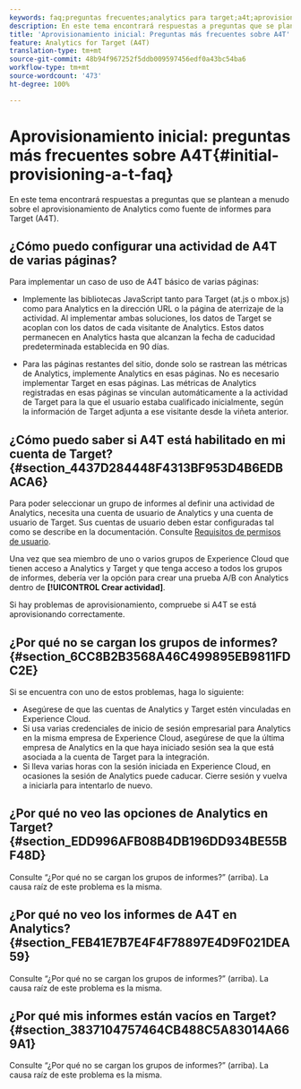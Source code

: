 ```yaml
---
keywords: faq;preguntas frecuentes;analytics para target;a4t;aprovisionamiento;adobe Experience Cloud
description: En este tema encontrará respuestas a preguntas que se plantean a menudo sobre el aprovisionamiento de Analytics como fuente de informes para Target (A4T).
title: 'Aprovisionamiento inicial: Preguntas más frecuentes sobre A4T'
feature: Analytics for Target (A4T)
translation-type: tm+mt
source-git-commit: 48b94f967252f5ddb009597456edf0a43bc54ba6
workflow-type: tm+mt
source-wordcount: '473'
ht-degree: 100%

---
```



# Aprovisionamiento inicial: preguntas más frecuentes sobre A4T{#initial-provisioning-a-t-faq}

En este tema encontrará respuestas a preguntas que se plantean a menudo sobre el aprovisionamiento de Analytics como fuente de informes para Target (A4T).

## ¿Cómo puedo configurar una actividad de A4T de varias páginas?

Para implementar un caso de uso de A4T básico de varias páginas:

* Implemente las bibliotecas JavaScript tanto para Target (at.js o mbox.js) como para Analytics en la dirección URL o la página de aterrizaje de la actividad. Al implementar ambas soluciones, los datos de Target se acoplan con los datos de cada visitante de Analytics. Estos datos permanecen en Analytics hasta que alcanzan la fecha de caducidad predeterminada establecida en 90 días.

* Para las páginas restantes del sitio, donde solo se rastrean las métricas de Analytics, implemente Analytics en esas páginas. No es necesario implementar Target en esas páginas. Las métricas de Analytics registradas en esas páginas se vinculan automáticamente a la actividad de Target para la que el usuario estaba cualificado inicialmente, según la información de Target adjunta a ese visitante desde la viñeta anterior.

## ¿Cómo puedo saber si A4T está habilitado en mi cuenta de Target?{#section_4437D284448F4313BF953D4B6EDBACA6}

Para poder seleccionar un grupo de informes al definir una actividad de Analytics, necesita una cuenta de usuario de Analytics y una cuenta de usuario de Target. Sus cuentas de usuario deben estar configuradas tal como se describe en la documentación. Consulte [Requisitos de permisos de usuario](/help/c-integrating-target-with-mac/a4t/account-reqs.md#concept_4BC06CAB00BF46FF9362AFE98656B083).

Una vez que sea miembro de uno o varios grupos de Experience Cloud que tienen acceso a Analytics y Target y que tenga acceso a todos los grupos de informes, debería ver la opción para crear una prueba A/B con Analytics dentro de **[!UICONTROL Crear actividad]**.

Si hay problemas de aprovisionamiento, compruebe si A4T se está aprovisionando correctamente.

## ¿Por qué no se cargan los grupos de informes?    {#section_6CC8B2B3568A46C499895EB9811FDC2E}

Si se encuentra con uno de estos problemas, haga lo siguiente:

* Asegúrese de que las cuentas de Analytics y Target estén vinculadas en Experience Cloud.
* Si usa varias credenciales de inicio de sesión empresarial para Analytics en la misma empresa de Experience Cloud, asegúrese de que la última empresa de Analytics en la que haya iniciado sesión sea la que está asociada a la cuenta de Target para la integración.
* Si lleva varias horas con la sesión iniciada en Experience Cloud, en ocasiones la sesión de Analytics puede caducar. Cierre sesión y vuelva a iniciarla para intentarlo de nuevo.

## ¿Por qué no veo las opciones de Analytics en Target?    {#section_EDD996AFB08B4DB196DD934BE55BF48D}

Consulte “¿Por qué no se cargan los grupos de informes?” (arriba). La causa raíz de este problema es la misma.

## ¿Por qué no veo los informes de A4T en Analytics?    {#section_FEB41E7B7E4F4F78897E4D9F021DEA59}

Consulte “¿Por qué no se cargan los grupos de informes?” (arriba). La causa raíz de este problema es la misma.

## ¿Por qué mis informes están vacíos en Target?    {#section_3837104757464CB488C5A83014A669A1}

Consulte “¿Por qué no se cargan los grupos de informes?” (arriba). La causa raíz de este problema es la misma.
